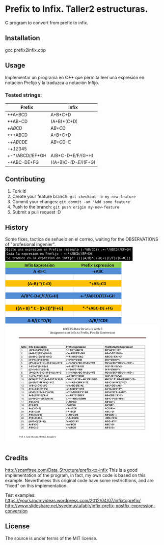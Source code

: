 # Prefix to Infix. Taller2 estructuras.

C program to convert from prefix to infix.

## Installation

gcc prefix2infix.cpp

## Usage
Implementar un programa en C++ que permita leer una expresión en notación Prefijo y la traduzca a notación Infijo.

### Tested strings:

Prefix | Infix
------------ | -------------
++A*BCD | A+B*C+D |ABC*+D+
*+AB+CD | (A+B)*(C+D) |AB+CD+*
+*AB*CD | A*B+C*D |AB*CD*+
+++ABCD | A+B+C+D |AB+C+D+
-+*AB*CDE |A*B+C*D-E
-+*12*345 |
+-*/ABCD//EF+GH |A/B*C-D+E/F/(G+H)
*-*+ABC-DE+FG   |((A+B)*C-(D-E))*(F+G)

## Contributing

1. Fork it!
2. Create your feature branch: `git checkout -b my-new-feature`
3. Commit your changes: `git commit -am 'Add some feature'`
4. Push to the branch: `git push origin my-new-feature`
5. Submit a pull request :D

## History

Some fixes, tactica de señuelo en el correo, waiting for the OBSERVATIONS of "profesional ingenier".
![Window test.](images/prefix2infix.png)
![Good Exmaples1.](/images/infixtoprefixexamples.png)
![Good Exmaples2.](/images/infix_prefix_postfix_expressions.jpg)

## Credits

http://scanftree.com/Data_Structure/prefix-to-infix
This is a good implementation of the program, in fact, my own code is based on this example. Nevertheless this original code have some restricttions, and are "fixed" on this implementation.

Test examples:
https://yoursandmyideas.wordpress.com/2012/04/07/infixtoprefix/
http://www.slideshare.net/syedmustafablr/infix-prefix-postfix-expression-conversion

## License

The source is under terms of the MIT license.
